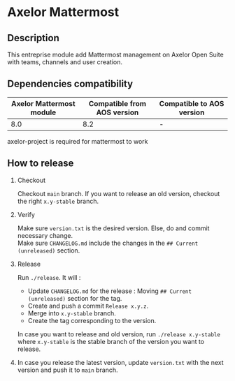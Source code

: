 # Axelor Mattermost

## Description

This entreprise module add Mattermost management on Axelor Open Suite with teams, channels and user creation.

## Dependencies compatibility

| Axelor Mattermost module | Compatible from AOS version | Compatible to AOS version |
| ------------------------ | --------------------------- | ------------------------- |
| 8.0                      | 8.2                         | -                         |

axelor-project is required for mattermost to work

## How to release

1. Checkout

   Checkout `main` branch. If you want to release an old version, checkout the right `x.y-stable` branch.

2. Verify

   Make sure `version.txt` is the desired version. Else, do and commit necessary change.  
   Make sure `CHANGELOG.md` include the changes in the `## Current (unreleased)` section.

3. Release

   Run `./release`. It will :

   - Update `CHANGELOG.md` for the release : Moving `## Current (unreleased)` section for the tag.
   - Create and push a commit `Release x.y.z`.
   - Merge into `x.y-stable` branch.
   - Create the tag corresponding to the version.

   In case you want to release and old version, run `./release x.y-stable` where `x.y-stable` is the stable branch of the version you want to release.

4. In case you release the latest version, update `version.txt` with the next version and push it to `main` branch.

